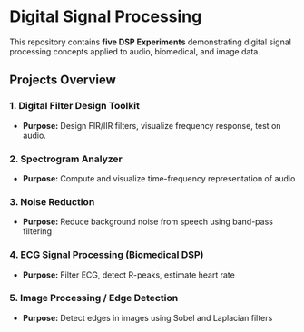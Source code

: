 # Digital Signal Processing 

This repository contains **five DSP Experiments** demonstrating digital signal processing concepts applied to audio, biomedical, and image data.  


## Projects Overview

### 1. Digital Filter Design Toolkit
- **Purpose:** Design FIR/IIR filters, visualize frequency response, test on audio.


### 2. Spectrogram Analyzer
- **Purpose:** Compute and visualize time-frequency representation of audio


### 3. Noise Reduction
- **Purpose:** Reduce background noise from speech using band-pass filtering


### 4. ECG Signal Processing (Biomedical DSP)
- **Purpose:** Filter ECG, detect R-peaks, estimate heart rate

### 5. Image Processing / Edge Detection
- **Purpose:** Detect edges in images using Sobel and Laplacian filters

